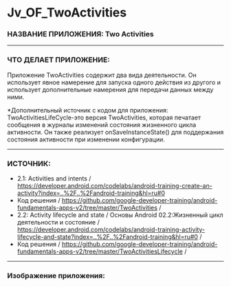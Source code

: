 # Jv_OF_TwoActivities

### НАЗВАНИЕ ПРИЛОЖЕНИЯ: Two Activities

------------------------------
### ЧТО ДЕЛАЕТ ПРИЛОЖЕНИЕ:

Приложение TwoActivities содержит два вида деятельности.
Он использует явное намерение для запуска одного действия из другого и использует
дополнительные намерения для передачи данных между ними.

*Дополнительный источник с кодом для приложения:
TwoActivitiesLifeCycle-это версия TwoActivities, которая печатает сообщения в журналы изменений состояния жизненного цикла активности. Он также реализует onSaveInstanceState() для поддержания состояния активности при изменении конфигурации.

------------------------------
### ИСТОЧНИК:
* 2.1: Activities and intents / https://developer.android.com/codelabs/android-training-create-an-activity?index=..%2F..%2Fandroid-training&hl=ru#0
* Код решения / https://github.com/google-developer-training/android-fundamentals-apps-v2/tree/master/TwoActivities /
* 2.2: Activity lifecycle and state / Основы Android 02.2:Жизненный цикл деятельности и состояние / https://developer.android.com/codelabs/android-training-activity-lifecycle-and-state?index=..%2F..%2Fandroid-training&hl=ru#0 /
* Код решения / https://github.com/google-developer-training/android-fundamentals-apps-v2/tree/master/TwoActivitiesLifecycle /

------------------------------
### Изображение приложения:

